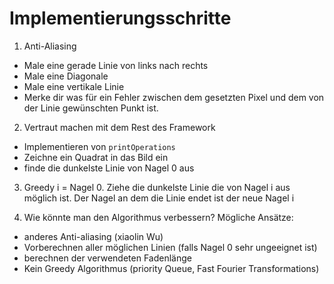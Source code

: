 # Implementierungsschritte

1) Anti-Aliasing
- Male eine gerade Linie von links nach rechts
- Male eine Diagonale
- Male eine vertikale Linie
- Merke dir was für ein Fehler zwischen dem gesetzten Pixel und dem von der Linie gewünschten Punkt ist.

2) Vertraut machen mit dem Rest des Framework
 - Implementieren von ```printOperations```
 - Zeichne ein Quadrat in das Bild ein
 - finde die dunkelste Linie von Nagel 0 aus

3) Greedy
i = Nagel 0. 
Ziehe die dunkelste Linie die von Nagel i aus möglich ist. 
Der Nagel an dem die Linie endet ist der neue Nagel i

4) Wie könnte man den Algorithmus verbessern?
Mögliche Ansätze:
- anderes Anti-aliasing (xiaolin Wu)
- Vorberechnen aller möglichen Linien (falls Nagel 0 sehr ungeeignet ist)
- berechnen der verwendeten Fadenlänge
- Kein Greedy Algorithmus (priority Queue, Fast Fourier Transformations)
